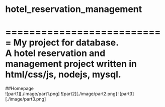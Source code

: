 # hotel_reservation_management
===========================
My project for database.  
A hotel reservation and management project written in html/css/js, nodejs, mysql.  
===========================  

##Homepage  
![part1][./image/part1.png]
![part2][./image/part2.png]
![part3][./image/part3.png]
